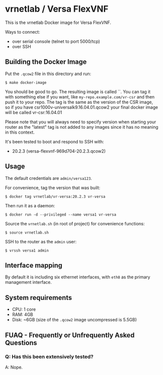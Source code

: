 # vrnetlab / Versa FlexVNF

This is the vrnetlab Docker image for Versa FlexVNF.

Ways to connect:

- over serial console (telnet to port 5000/tcp)
- over SSH

## Building the Docker Image

Put the `.qcow2` file in this directory and run:

```
$ make docker-image
```

You should be good to go. The resulting image is called ``. You can tag
it with something else if you want, like `my-repo.example.com/vr-csr` and then
push it to your repo. The tag is the same as the version of the CSR image, so
if you have csr1000v-universalk9.16.04.01.qcow2 your final docker image will be called
vr-csr:16.04.01

Please note that you will always need to specify version when starting your
router as the "latest" tag is not added to any images since it has no meaning
in this context.

It's been tested to boot and respond to SSH with:

 * 20.2.3 (versa-flexvnf-969d704-20.2.3.qcow2)

## Usage

The default credentials are `admin/versa123`.

For convenience, tag the version that was built:
```
$ docker tag vrnetlab/vr-versa:20.2.3 vr-versa
```

Then run it as a daemon:
```
$ docker run -d --privileged --name versa1 vr-versa
```

Source the `vrnetlab.sh` (in root of project) for convenience functions:
```
$ source vrnetlab.sh
```

SSH to the router as the `admin` user:
```
$ vrssh versa1 admin
```

## Interface mapping

By default it is including six ethernet interfaces, with `eth0` as the primary management interface.

## System requirements

- CPU: 1 core
- RAM: 4GB
- Disk: ~6GB (size of the `.qcow2` image uncompressed is 5.5GB)

## FUAQ - Frequently or Unfrequently Asked Questions

### Q: Has this been extensively tested?

A: Nope. 
